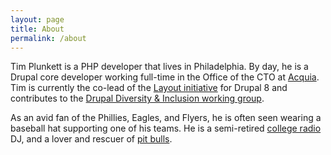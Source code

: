 ```yaml
---
layout: page
title: About
permalink: /about
---
```


Tim Plunkett is a PHP developer that lives in Philadelphia. By day, he is a Drupal core developer working full-time in the Office of the CTO at [Acquia](https://www.acquia.com). Tim is currently the co-lead of the [Layout initiative](https://www.drupal.org/about/strategic-initiatives#blocks) for Drupal 8 and contributes to the [Drupal Diversity & Inclusion working group](http://drupaldiversity.com). 

As an avid fan of the Phillies, Eagles, and Flyers, he is often seen wearing a baseball hat supporting one of his teams. He is a semi-retired [college radio](http://wkdu.org) DJ, and a lover and rescuer of [pit bulls](https://www.instagram.com/dodgerfromphilly).
